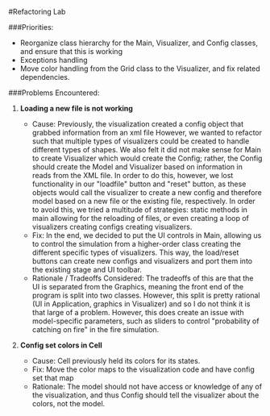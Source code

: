 #Refactoring Lab

###Priorities:
 * Reorganize class hierarchy for the Main, Visualizer, and Config classes, and ensure that this is working
 * Exceptions handling
 * Move color handling from the Grid class to the Visualizer, and fix related dependencies.
 
###Problems Encountered:
1. **Loading a new file is not working**
   * Cause: Previously, the visualization created a config object that grabbed information from an xml file
   However, we wanted to refactor such that multiple types of visualizers could be created to handle different
   types of shapes. We also felt it did not make sense for Main to create Visualizer which would create the Config; 
   rather, the Config should create the Model and Visualizer based on information in reads from the XML file.
   In order to do this, however, we lost functionality in our "loadfile" button and "reset" button, as these objects 
   would call the visualizer to create a new config and therefore model based on a new file or the existing file,
   respectively. In order to avoid this, we tried a multitude of strategies: static methods in main allowing for the
   reloading of files, or even creating a loop of visualizers creating configs creating visualizers.
   * Fix:  In the end, we decided to put the UI controls in Main, allowing us to control the simulation 
   from a higher-order class creating the different specific types of visualizers. This way, the load/reset buttons
   can create new configs and visualizers and port them into the existing stage and UI toolbar.
   * Rationale / Tradeoffs Considered: The tradeoffs of this are that the UI is separated from the Graphics, meaning
   the front end of the program is split into two classes. However, this split is pretty rational (UI in Application,
   graphics in Visualizer) and so I do not think it is that large of a problem. However, this does create an issue with
   model-specific parameters, such as sliders to control "probability of catching on fire" in the fire simulation.
 
2. **Config set colors in Cell**
   * Cause: Cell previously held its colors for its states.
   * Fix: Move the color maps to the visualization code and have config set that map
   * Rationale: The model should not have access or knowledge of any of the visualization, and thus
   Config should tell the visualizer about the colors, not the model.
   